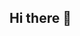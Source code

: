 ## Hi there 👋

<!--
**Naghymo/Naghymo** is a ✨ _special_ ✨ repository because its `README.md` (this file) appears on your GitHub profile.

Here are some ideas to get you started:

- 🔭 I’m currently working on learning CS
- 🌱 I’m currently learning to pass my finals lol
- 👯 I’m looking to collaborate on 
- 🤔 I’m looking for help with finding free places for project based learning 
- 💬 Ask me about nothing, nowhere near there
- 📫 How to reach me(why even would you wanna reach me? ): Naghmeh.myari@gmail.com
- 😄 Pronouns: she/her
- ⚡ Fun fact: I live in a 3rd world country guess which one

-->
